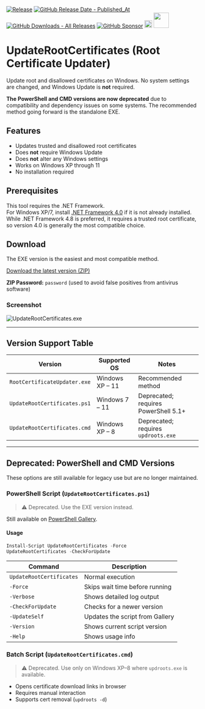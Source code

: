 [![Release](https://img.shields.io/github/v/release/asheroto/Root-Certificate-Updater)](https://github.com/asheroto/Root-Certificate-Updater/releases)
[![GitHub Release Date - Published_At](https://img.shields.io/github/release-date/asheroto/Root-Certificate-Updater)](https://github.com/asheroto/Root-Certificate-Updater/releases)
[![GitHub Downloads - All Releases](https://img.shields.io/github/downloads/asheroto/Root-Certificate-Updater/total)](https://github.com/asheroto/Root-Certificate-Updater/releases)
[![GitHub Sponsor](https://img.shields.io/github/sponsors/asheroto?label=Sponsor&logo=GitHub)](https://github.com/sponsors/asheroto?frequency=one-time&sponsor=asheroto)
<a href="https://ko-fi.com/asheroto"><img src="https://ko-fi.com/img/githubbutton_sm.svg" alt="Ko-Fi Button" height="20px"></a>
<a href="https://www.buymeacoffee.com/asheroto"><img src="https://img.buymeacoffee.com/button-api/?text=Buy me a coffee&emoji=&slug=Root-Certificate-Updater&button_colour=FFDD00&font_colour=000000&font_family=Lato&outline_colour=000000&coffee_colour=ffffff)" height="40px"></a>

# UpdateRootCertificates (Root Certificate Updater)

Update root and disallowed certificates on Windows. No system settings are changed, and Windows Update is **not** required.

**The PowerShell and CMD versions are now deprecated** due to compatibility and dependency issues on some systems. The recommended method going forward is the standalone EXE.

## Features

* Updates trusted and disallowed root certificates
* Does **not** require Windows Update
* Does **not** alter any Windows settings
* Works on Windows XP through 11
* No installation required

## Prerequisites
This tool requires the .NET Framework.  
For Windows XP/7, install [.NET Framework 4.0](https://www.microsoft.com/en-us/download/details.aspx?id=17718&msockid=29520b892cd865e332cb1eae2d0e64c0) if it is not already installed.  
While .NET Framework 4.8 is preferred, it requires a trusted root certificate, so version 4.0 is generally the most compatible choice.

## Download

The EXE version is the easiest and most compatible method.

[Download the latest version (ZIP)](https://github.com/asheroto/UpdateRootCertificates/releases/latest/download/UpdateRootCertificates.zip)

**ZIP Password:** `password` (used to avoid false positives from antivirus software)

### Screenshot
![UpdateRootCertificates.exe](https://github.com/user-attachments/assets/62538129-a827-4665-9735-87c8398f7e7f)

---

## Version Support Table

| Version                      | Supported OS    | Notes                                |
| ---------------------------- | --------------- | ------------------------------------ |
| `RootCertificateUpdater.exe` | Windows XP – 11 | Recommended method                   |
| `UpdateRootCertificates.ps1` | Windows 7 – 11  | Deprecated; requires PowerShell 5.1+ |
| `UpdateRootCertificates.cmd` | Windows XP – 8  | Deprecated; requires `updroots.exe`  |

---

## Deprecated: PowerShell and CMD Versions

These options are still available for legacy use but are no longer maintained.

### PowerShell Script (`UpdateRootCertificates.ps1`)

> ⚠️ Deprecated. Use the EXE version instead.

Still available on [PowerShell Gallery](https://www.powershellgallery.com/packages/UpdateRootCertificates).

#### Usage

```powershell
Install-Script UpdateRootCertificates -Force
UpdateRootCertificates -CheckForUpdate
```

| Command                  | Description                     |
| ------------------------ | ------------------------------- |
| `UpdateRootCertificates` | Normal execution                |
| `-Force`                 | Skips wait time before running  |
| `-Verbose`               | Shows detailed log output       |
| `-CheckForUpdate`        | Checks for a newer version      |
| `-UpdateSelf`            | Updates the script from Gallery |
| `-Version`               | Shows current script version    |
| `-Help`                  | Shows usage info                |

### Batch Script (`UpdateRootCertificates.cmd`)

> ⚠️ Deprecated. Use only on Windows XP–8 where `updroots.exe` is available.

* Opens certificate download links in browser
* Requires manual interaction
* Supports cert removal (`updroots -d`)

